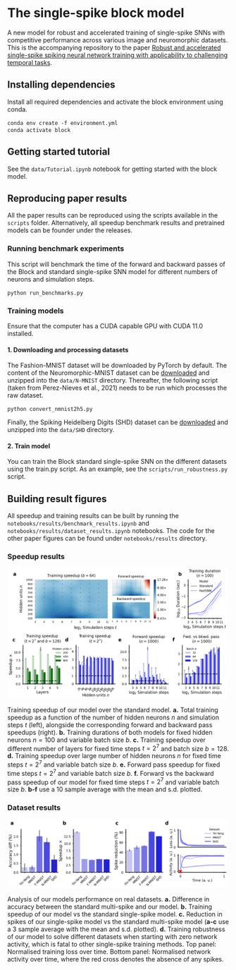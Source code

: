# The single-spike block model

A new model for robust and accelerated training of single-spike SNNs with competitive performance across various image and neuromorphic datasets. This is the accompanying repository to the paper [Robust and accelerated single-spike spiking neural network training with applicability to challenging temporal tasks](https://arxiv.org/abs/2205.15286).


## Installing dependencies

Install all required dependencies and activate the block environment using conda.
```
conda env create -f environment.yml
conda activate block
```

## Getting started tutorial

See the `data/Tutorial.ipynb` notebook for getting started with the block model.

## Reproducing paper results

All the paper results can be reproduced using the scripts available in the `scripts` folder. Alternatively, all speedup benchmark results and pretrained models can be founder under the releases.

### Running benchmark experiments

This script will benchmark the time of the forward and backward passes of the Block and standard single-spike SNN model for different numbers of neurons and simulation steps.
```
python run_benchmarks.py
```

### Training models

Ensure that the computer has a CUDA capable GPU with CUDA 11.0 installed. 

#### 1. Downloading and processing datasets

The Fashion-MNIST dataset will be downloaded by PyTorch by default. The content of the Neuromorphic-MNIST dataset can be [downloaded](https://www.garrickorchard.com/datasets/n-mnist) and unzipped into the `data/N-MNIST` directory. Thereafter, the following script (taken from Perez-Nieves et al., 2021) needs to be run which processes the raw dataset. 
```
python convert_nmnist2h5.py
```
Finally, the Spiking Heidelberg Digits (SHD) dataset can be [downloaded](https://compneuro.net/posts/2019-spiking-heidelberg-digits/) and unzipped into the `data/SHD` directory.

#### 2. Train model

You can train the Block standard single-spike SNN on the different datasets using the train.py script. As an example, see the `scripts/run_robustness.py` script.


## Building result figures

All speedup and training results can be built by running the `notebooks/results/benchmark_results.ipynb` and `notebooks/results/dataset_results.ipynb` notebooks. The code for the other paper figures can be found under `notebooks/results` directory.

### Speedup results
<img src="figures/figure3.png" width="500">

Training speedup of our model over the standard model. **a.** Total training speedup as a function of the number of hidden neurons $n$ and simulation steps $t$ (left), alongside the corresponding forward and backward pass speedups (right). **b.** Training durations of both models for fixed hidden neurons $n=100$ and variable batch size $b$. **c.** Training speedup over different number of layers for fixed time steps $t=2^7$ and batch size $b=128$. **d.** Training speedup over large number of hidden neurons $n$ for fixed time steps $t=2^7$ and variable batch size $b$. **e.** Forward pass speedup for fixed time steps $t=2^7$ and variable batch size $b$. **f.** Forward vs the backward pass speedup of our model for fixed time steps $t=2^7$ and variable batch size $b$. **b-f** use a $10$ sample average with the mean and s.d. plotted.

### Dataset results
<img src="figures/figure4.png" width="500">

Analysis of our models performance on real datasets. **a.** Difference in accuracy between the standard multi-spike and our model. **b.** Training speedup of our model vs the standard single-spike model. **c.** Reduction in spikes of our single-spike model vs the standard multi-spike model (**a-c** use a $3$ sample average with the mean and s.d. plotted). **d.** Training robustness of our model to solve different datasets when starting with zero network activity, which is fatal to other single-spike training methods. Top panel: Normalised training loss over time. Bottom panel: Normalised network activity over time, where the red cross denotes the absence of any spikes.